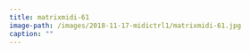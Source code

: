 ```yaml
---
title: matrixmidi-61
image-path: /images/2018-11-17-midictrl1/matrixmidi-61.jpg
caption: ""
---
```

